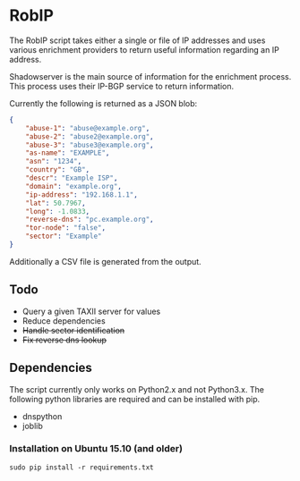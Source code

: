 # RobIP
The RobIP script takes either a single or file of IP addresses and uses various enrichment providers to return useful information regarding an IP address.

Shadowserver is the main source of information for the enrichment process. This process uses their IP-BGP service to return information.

Currently the following is returned as a JSON blob:

```json
{
    "abuse-1": "abuse@example.org",
    "abuse-2": "abuse2@example.org",
    "abuse-3": "abuse3@example.org",
    "as-name": "EXAMPLE",
    "asn": "1234",
    "country": "GB",
    "descr": "Example ISP",
    "domain": "example.org",
    "ip-address": "192.168.1.1",
    "lat": 50.7967,
    "long": -1.0833,
    "reverse-dns": "pc.example.org",
    "tor-node": "false",
    "sector": "Example"
}
```
Additionally a CSV file is generated from the output.


## Todo
- Query a given TAXII server for values
- Reduce dependencies
- ~~Handle sector identification~~
- ~~Fix reverse dns lookup~~

## Dependencies
The script currently only works on Python2.x and not Python3.x. The following python libraries are required and can be installed with pip.
- dnspython
- joblib


### Installation on Ubuntu 15.10 (and older)
```
sudo pip install -r requirements.txt
```
